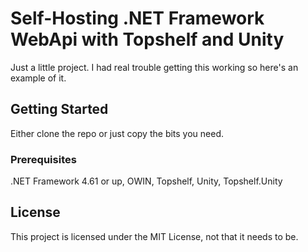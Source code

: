 ﻿# Self-Hosting .NET Framework WebApi with Topshelf and Unity

Just a little project.  I had real trouble getting this working so here's an example of it.

## Getting Started

Either clone the repo or just copy the bits you need.

### Prerequisites

.NET Framework 4.61 or up, OWIN, Topshelf, Unity, Topshelf.Unity

## License

This project is licensed under the MIT License, not that it needs to be.
